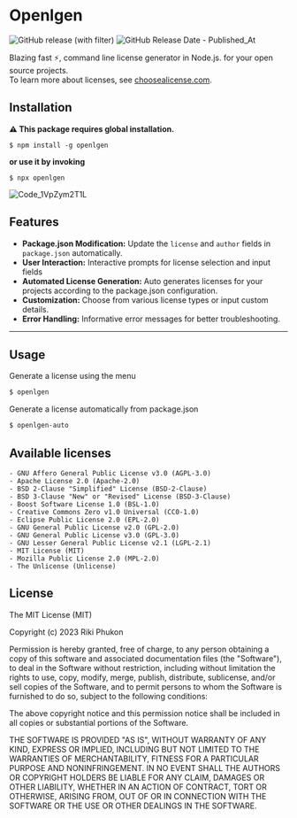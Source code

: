 # Openlgen
![GitHub release (with filter)](https://img.shields.io/github/v/release/phukon/openlgen)
![GitHub Release Date - Published_At](https://img.shields.io/github/release-date/phukon/openlgen)


Blazing fast ⚡, command line license generator in Node.js. for your open source projects.<br/>
To learn more about licenses, see [choosealicense.com](choosealicense.com).

## Installation
**⚠ This package requires global installation.**
```
$ npm install -g openlgen
```
**or use it by invoking**
```
$ npx openlgen
```

![Code_1VpZym2T1L](https://github.com/phukon/openlgen/assets/60285613/03842a17-b5b1-4439-b038-50440ff73532)


## Features

- **Package.json Modification:** Update the `license` and `author` fields in `package.json` automatically.
- **User Interaction:** Interactive prompts for license selection and input fields
- **Automated License Generation:** Auto generates licenses for your projects according to the package.json configuration.
- **Customization:** Choose from various license types or input custom details.
- **Error Handling:** Informative error messages for better troubleshooting.

----------

Usage
--------------


Generate a license using the menu
```bash
$ openlgen
```

Generate a license automatically from package.json

```bash
$ openlgen-auto
```


Available licenses
--------------
```
- GNU Affero General Public License v3.0 (AGPL-3.0)
- Apache License 2.0 (Apache-2.0)
- BSD 2-Clause "Simplified" License (BSD-2-Clause)
- BSD 3-Clause "New" or "Revised" License (BSD-3-Clause)
- Boost Software License 1.0 (BSL-1.0)
- Creative Commons Zero v1.0 Universal (CC0-1.0)
- Eclipse Public License 2.0 (EPL-2.0)
- GNU General Public License v2.0 (GPL-2.0)
- GNU General Public License v3.0 (GPL-3.0)
- GNU Lesser General Public License v2.1 (LGPL-2.1)
- MIT License (MIT)
- Mozilla Public License 2.0 (MPL-2.0)
- The Unlicense (Unlicense)
```

License
--------------

The MIT License (MIT)

Copyright (c) 2023 Riki Phukon

Permission is hereby granted, free of charge, to any person obtaining a copy
of this software and associated documentation files (the "Software"), to deal
in the Software without restriction, including without limitation the rights
to use, copy, modify, merge, publish, distribute, sublicense, and/or sell
copies of the Software, and to permit persons to whom the Software is
furnished to do so, subject to the following conditions:

The above copyright notice and this permission notice shall be included in all
copies or substantial portions of the Software.

THE SOFTWARE IS PROVIDED "AS IS", WITHOUT WARRANTY OF ANY KIND, EXPRESS OR
IMPLIED, INCLUDING BUT NOT LIMITED TO THE WARRANTIES OF MERCHANTABILITY,
FITNESS FOR A PARTICULAR PURPOSE AND NONINFRINGEMENT. IN NO EVENT SHALL THE
AUTHORS OR COPYRIGHT HOLDERS BE LIABLE FOR ANY CLAIM, DAMAGES OR OTHER
LIABILITY, WHETHER IN AN ACTION OF CONTRACT, TORT OR OTHERWISE, ARISING FROM,
OUT OF OR IN CONNECTION WITH THE SOFTWARE OR THE USE OR OTHER DEALINGS IN THE
SOFTWARE.
